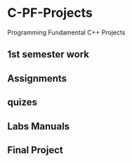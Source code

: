 # C-PF-Projects
Programming Fundamental C++ Projects
## 1st semester work
## Assignments
## quizes
## Labs Manuals
## Final Project

